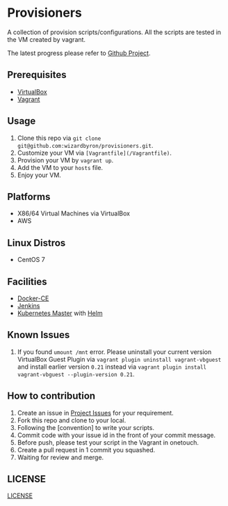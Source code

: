 # Provisioners

A collection of provision scripts/configurations. All the scripts are tested in the VM created by vagrant.

The latest progress please refer to [Github Project](https://github.com/wizardbyron/provisioners/projects/1).

## Prerequisites

* [VirtualBox](https://www.virtualbox.org/)
* [Vagrant](https://vagrantup.com/)

## Usage

1. Clone this repo via `git clone git@github.com:wizardbyron/provisioners.git`.
2. Customize your VM via `[Vagrantfile](/Vagrantfile)`.
3. Provision your VM by `vagrant up`.
4. Add the VM to your `hosts` file.
5. Enjoy your VM.

## Platforms

* X86/64 Virtual Machines via VirtualBox
* AWS

## Linux Distros

* CentOS 7

## Facilities

* [Docker-CE](https://www.docker.com)
* [Jenkins](https://www.jenkins.io)
* [Kubernetes Master](https://kubernetes.io) with [Helm](https://helm.sh)

## Known Issues

1. If you found `umount /mnt` error. Please uninstall your current version VirtualBox Guest Plugin via `vagrant plugin uninstall vagrant-vbguest` and install earlier version `0.21` instead via `vagrant plugin install vagrant-vbguest --plugin-version 0.21`.

## How to contribution

1. Create an issue in [Project Issues](https://github.com/wizardbyron/provisioners/issues) for your requirement.
2. Fork this repo and clone to your local.
3. Following the [convention] to write your scripts.
4. Commit code with your issue id in the front of your commit message.
5. Before push, please test your script in the Vagrant in onetouch.
6. Create a pull request in 1 commit you squashed.
7. Waiting for review and merge.

## LICENSE

[LICENSE](/LICENSE)
